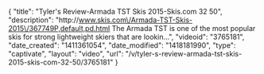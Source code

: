 {
    "title": "Tyler's Review-Armada TST Skis 2015-Skis.com 32 50",
    "description": "http:\/\/www.skis.com\/Armada-TST-Skis-2015\/367749P,default,pd.html The Armada TST is one of the most popular skis for strong lightweight skiers that are lookin...",
    "videoid": "3765181",
    "date_created": "1411361054",
    "date_modified": "1418181990",
    "type": "captivate",
    "layout": "video",
    "url": "\/v\/tyler-s-review-armada-tst-skis-2015-skis-com-32-50\/3765181"
}